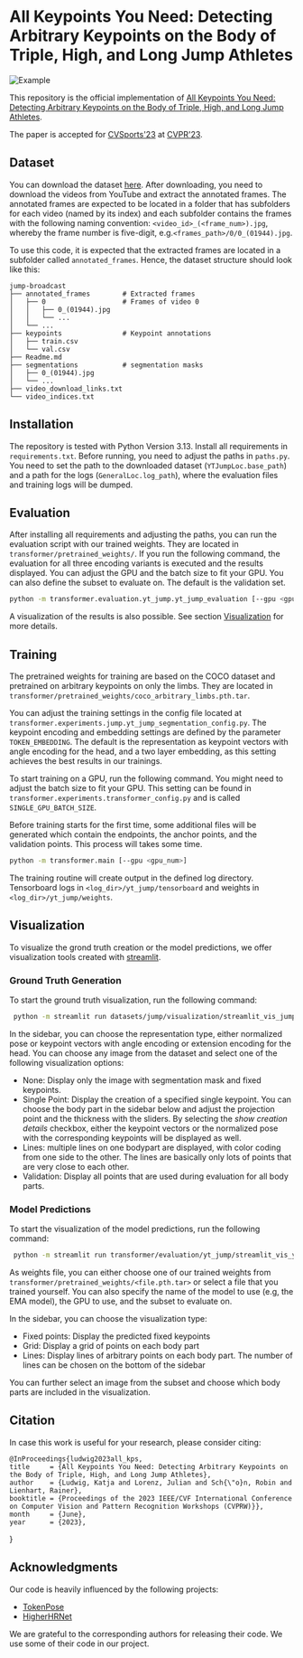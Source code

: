 # All Keypoints You Need: Detecting Arbitrary Keypoints on the Body of Triple, High, and Long Jump Athletes

![Example](examples.png)

This repository is the official implementation of 
[All Keypoints You Need: Detecting Arbitrary Keypoints on the Body of Triple, High, and Long Jump Athletes](https://arxiv.org/abs/2304.02939). 

The paper is accepted for [CVSports'23](https://vap.aau.dk/cvsports/) at 
[CVPR'23](https://cvpr2023.thecvf.com). 

## Dataset

You can download the dataset [here](https://www.uni-augsburg.de/en/fakultaet/fai/informatik/prof/mmc/research/datensatze/). 
After downloading, you need to download the videos from YouTube and extract the annotated frames. 
The annotated frames are expected to be located in a folder that has subfolders for each video (named by its index)
and each subfolder contains the frames with the following naming convention: `<video_id>_(<frame_num>).jpg`,
whereby the frame number is five-digit, e.g.`<frames_path>/0/0_(01944).jpg`.

To use this code, it is expected that the extracted frames are located in a subfolder called `annotated_frames`. Hence, the dataset structure should look like this:

    jump-broadcast
    ├── annotated_frames        # Extracted frames
    │   ├── 0                   # Frames of video 0
    │   │   ├── 0_(01944).jpg
    │   │   └── ...
    │   └── ...                  
    ├── keypoints               # Keypoint annotations
    │   ├── train.csv           
    │   └── val.csv
    ├── Readme.md
    ├── segmentations           # segmentation masks
    │   ├── 0_(01944).jpg       
    │   └── ...               
    ├── video_download_links.txt                  
    └── video_indices.txt


## Installation

The repository is tested with Python Version 3.13. Install all requirements in `requirements.txt`.
Before running, you need to adjust the paths in `paths.py`. You need to set the path to the downloaded dataset (`YTJumpLoc.base_path`) and a path for the logs (`GeneralLoc.log_path`), where the evaluation files and training logs will be dumped. 

## Evaluation

After installing all requirements and adjusting the paths, you can run the evaluation script with our trained weights. They are located in `transformer/pretrained_weights/`. If you run the following command, the evaluation for all three encoding variants is executed and the results displayed. You can adjust the GPU and the batch size to fit your GPU. You can also define the subset to evaluate on. The default is the validation set.

```bash
python -m transformer.evaluation.yt_jump.yt_jump_evaluation [--gpu <gpu_num> --bs <batch_size> --subset <subset>]
```

A visualization of the results is also possible. See section [Visualization](#visualization) for more details.

## Training
The pretrained weights for training are based on the COCO dataset and pretrained on arbitrary keypoints on only the limbs. They are located in `transformer/pretrained_weights/coco_arbitrary_limbs.pth.tar`.

You can adjust the training settings in the config file located at `transformer.experiments.jump.yt_jump_segmentation_config.py`. The keypoint encoding and embedding settings are defined by the parameter `TOKEN_EMBEDDING`. The default is the representation as keypoint vectors with angle encoding for the head, and a two layer embedding, as this setting achieves the best results in our trainings.

To start training on a GPU, run the following command. You might need to adjust the batch size to fit your GPU. This setting can be found in `transformer.experiments.transformer_config.py` and is called `SINGLE_GPU_BATCH_SIZE`.

Before training starts for the first time, some additional files will be generated which contain the endpoints, the anchor points, and the validation points. This process will takes some time. 

```bash
python -m transformer.main [--gpu <gpu_num>]
```

The training routine will create output in the defined log directory. Tensorboard logs in  `<log_dir>/yt_jump/tensorboard` and weights in `<log_dir>/yt_jump/weights`. 

## Visualization

To visualize the grond truth creation or the model predictions, we offer visualization tools created with [streamlit](https://streamlit.io/).

### Ground Truth Generation

To start the ground truth visualization, run the following command:

```bash
 python -m streamlit run datasets/jump/visualization/streamlit_vis_jump_creation.py
```

In the sidebar, you can choose the representation type, either normalized pose or keypoint vectors with angle encoding or extension encoding for the head. You can choose any image from the dataset and select one of the following visualization options:

- None: Display only the image with segmentation mask and fixed keypoints.
- Single Point: Display the creation of a specified single keypoint. You can choose the body part in the sidebar below and adjust the projection point and the thickness with the sliders. By selecting the *show creation details* checkbox, either the keypoint vectors or the normalized pose with the corresponding keypoints will be displayed as well.
- Lines: multiple lines on one bodypart are displayed, with color coding from one side to the other. The lines are basically only lots of points that are very close to each other.
- Validation: Display all points that are used during evaluation for all body parts.

### Model Predictions

To start the visualization of the model predictions, run the following command:

```bash
 python -m streamlit run transformer/evaluation/yt_jump/streamlit_vis_yt_jump_model.py -- --weights <weights_file> [--gpu <gpu_id> --subset <subset> --model_name <model_name>]
```
As weights file, you can either choose one of our trained weights from `transformer/pretrained_weights/<file.pth.tar>` or select a file that you trained yourself. You can also specify the name of the model to use (e.g, the EMA model), the GPU to use, and the subset to evaluate on.

In the sidebar, you can choose the visualization type:

- Fixed points: Display the predicted fixed keypoints
- Grid: Display a grid of points on each body part
- Lines: Display lines of arbitrary points on each body part. The number of lines can be chosen on the bottom of the sidebar

You can further select an image from the subset and choose which body parts are included in the visualization.

## Citation
In case this work is useful for your research, please consider citing:

    @InProceedings{ludwig2023all_kps,
    title     = {All Keypoints You Need: Detecting Arbitrary Keypoints on the Body of Triple, High, and Long Jump Athletes},
    author    = {Ludwig, Katja and Lorenz, Julian and Sch{\"o}n, Robin and Lienhart, Rainer},
    booktitle = {Proceedings of the 2023 IEEE/CVF International Conference on Computer Vision and Pattern Recognition Workshops (CVPRW)}},
    month     = {June},
    year      = {2023},
}


## Acknowledgments

Our code is heavily influenced by the following projects:

* [TokenPose](https://github.com/leeyegy/TokenPose)
* [HigherHRNet](https://github.com/HRNet/HigherHRNet-Human-Pose-Estimation)

We are grateful to the corresponding authors for releasing their code. We use some of their code in our project.